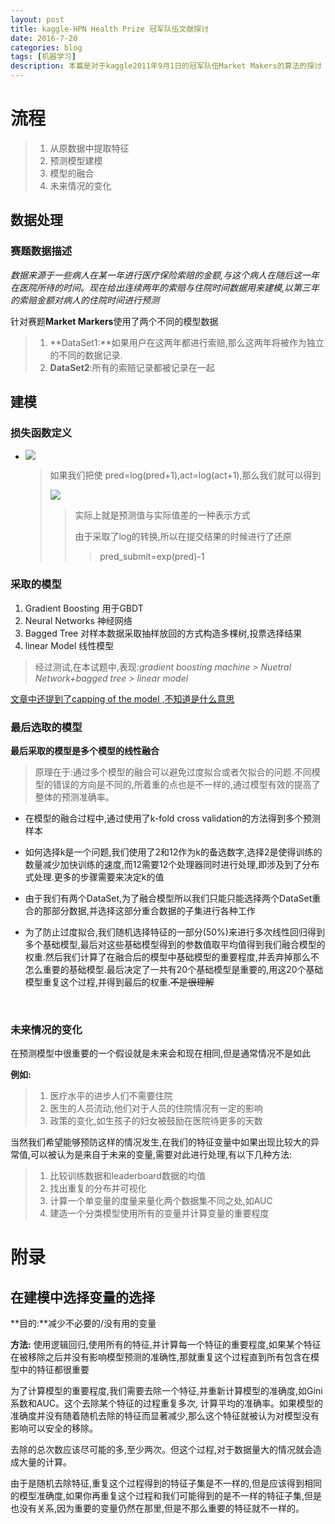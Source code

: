 ```yaml
---
layout: post
title: kaggle-HPN Health Prize 冠军队伍文献探讨
date: 2016-7-20
categories: blog
tags: [机器学习]
description: 本篇是对于kaggle2011年9月1日的冠军队伍Market Makers的算法的探讨
---
```


# 流程

> 1. 从原数据中提取特征
> 2. 预测模型建模
> 3. 模型的融合
> 4. 未来情况的变化      

## 数据处理

### 赛题数据描述

*数据来源于一些病人在某一年进行医疗保险索赔的金额,与这个病人在随后这一年在医院所待的时间。现在给出连续两年的索赔与住院时间数据用来建模,以第三年的索赔金额对病人的住院时间进行预测*

针对赛题**Market Markers**使用了两个不同的模型数据

> 1. **DataSet1:**如果用户在这两年都进行索赔,那么这两年将被作为独立的不同的数据记录.
> 2. **DataSet2**:所有的索赔记录都被记录在一起

## 建模

### 损失函数定义

- ![](C:\Users\guche\Pictures\6.png)

  > 如果我们把使 pred=log(pred+1),act=log(act+1),那么我们就可以得到
  >
  > ![](C:\Users\guche\Pictures\7.png)
  >
  > > 实际上就是预测值与实际值差的一种表示方式
  > >
  > > 由于采取了log的转换,所以在提交结果的时候进行了还原
  > >
  > > > pred_submit=exp(pred)-1

### 采取的模型

1. Gradient Boosting 用于GBDT
2. Neural Networks 神经网络
3. Bagged Tree 对样本数据采取抽样放回的方式构造多棵树,投票选择结果
4. linear Model 线性模型

> 经过测试,在本试题中,表现:*gradient boosting machine > Nuetral Network+bagged tree > linear model*

<u>文章中还提到了capping of the model ,不知道是什么意思</u>

### 最后选取的模型

**最后采取的模型是多个模型的线性融合**

> 原理在于:通过多个模型的融合可以避免过度拟合或者欠拟合的问题.不同模型的错误的方向是不同的,所着重的点也是不一样的,通过模型有效的提高了整体的预测准确率。

- 在模型的融合过程中,通过使用了k-fold cross validation的方法得到多个预测样本

- 如何选择k是一个问题,我们使用了2和12作为k的备选数字,选择2是使得训练的数量减少加快训练的速度,而12需要12个处理器同时进行处理,即涉及到了分布式处理.更多的步骤需要来决定k的值

- 由于我们有两个DataSet,为了融合模型所以我们只能只能选择两个DataSet重合的那部分数据,并选择这部分重合数据的子集进行各种工作

- 为了防止过度拟合,我们随机选择特征的一部分(50%)来进行多次线性回归得到多个基础模型,最后对这些基础模型得到的参数值取平均值得到我们融合模型的权重.然后我们计算了在融合后的模型中基础模型的重要程度,并丢弃掉那么不怎么重要的基础模型.最后决定了一共有20个基础模型是重要的,用这20个基础模型重复这个过程,并得到最后的权重.~~不是很理解~~

  ​

### 未来情况的变化

在预测模型中很重要的一个假设就是未来会和现在相同,但是通常情况不是如此

**例如:**

> 1. 医疗水平的进步人们不需要住院
> 2. 医生的人员流动,他们对于人员的住院情况有一定的影响
> 3. 政策的变化,如生孩子的妇女被鼓励在医院待更多的天数

当然我们希望能够预防这样的情况发生,在我们的特征变量中如果出现比较大的异常值,可以被认为是来自于未来的变量,需要对此进行处理,有以下几种方法:

> 1. 比较训练数据和leaderboard数据的均值
> 2. 找出重复的分布并可视化
> 3. 计算一个单变量的度量来量化两个数据集不同之处,如AUC
> 4. 建造一个分类模型使用所有的变量并计算变量的重要程度

# 附录

## 在建模中选择变量的选择

**目的:**减少不必要的/没有用的变量

**方法:** 使用逻辑回归,使用所有的特征,并计算每一个特征的重要程度,如果某个特征在被移除之后并没有影响模型预测的准确性,那就重复这个过程直到所有包含在模型中的特征都很重要

为了计算模型的重要程度,我们需要去除一个特征,并重新计算模型的准确度,如Gini系数和AUC。这个去除某个特征的过程重复多次,	计算平均的准确率。如果模型的准确度并没有随着随机去除的特征而显著减少,那么这个特征就被认为对模型没有影响可以安全的移除。

去除的总次数应该尽可能的多,至少两次。但这个过程,对于数据量大的情况就会造成大量的计算。

由于是随机去除特征,重复这个过程得到的特征子集是不一样的,但是应该得到相同的模型准确度,如果你再重复这个过程和我们可能得到的是不一样的特征子集,但是也没有关系,因为重要的变量仍然在那里,但是不那么重要的特征就不一样的。 


